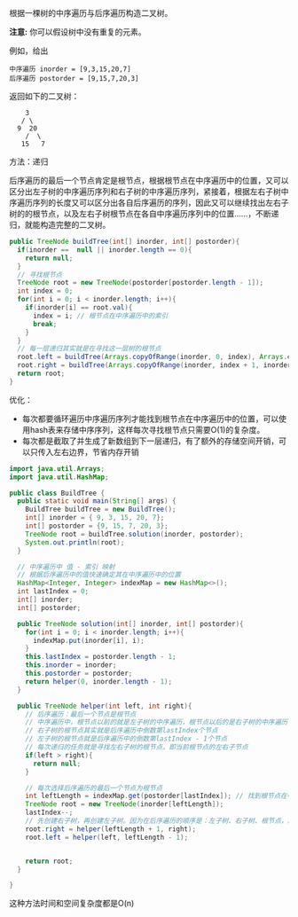 根据一棵树的中序遍历与后序遍历构造二叉树。

**注意:**
你可以假设树中没有重复的元素。

例如，给出
```
中序遍历 inorder = [9,3,15,20,7]
后序遍历 postorder = [9,15,7,20,3]
```
返回如下的二叉树：
```
    3
   / \
  9  20
    /  \
   15   7
```



方法：递归

后序遍历的最后一个节点肯定是根节点，根据根节点在中序遍历中的位置，又可以区分出左子树的中序遍历序列和右子树的中序遍历序列，紧接着，根据左右子树中序遍历序列的长度又可以区分出各自后序遍历的序列，因此又可以继续找出左右子树的的根节点，以及左右子树根节点在各自中序遍历序列中的位置......，不断递归，就能构造完整的二叉树。

```java
public TreeNode buildTree(int[] inorder, int[] postorder){
  if(inorder ==  null || inorder.length == 0){
    return null;
  }
  // 寻找根节点
  TreeNode root = new TreeNode(postorder[postorder.length - 1]);
  int index = 0;
  for(int i = 0; i < inorder.length; i++){
    if(inorder[i] == root.val){
      index = i; // 根节点在中序遍历中的索引
      break;
    }
  }
  // 每一层递归其实就是在寻找这一层树的根节点
  root.left = buildTree(Arrays.copyOfRange(inorder, 0, index), Arrays.copyOfRange(postorder, 0, index));
  root.right = buildTree(Arrays.copyOfRange(inorder, index + 1, inorder.length), Arrays.copyOfRange(postorder, index,postorder.length - 1));
  return root;
}
```

优化：

* 每次都要循环遍历中序遍历序列才能找到根节点在中序遍历中的位置，可以使用hash表来存储中序序列，这样每次寻找根节点只需要O(1)的复杂度。
* 每次都是截取了并生成了新数组到下一层递归，有了额外的存储空间开销，可以只传入左右边界，节省内存开销

```java
import java.util.Arrays;
import java.util.HashMap;

public class BuildTree {
  public static void main(String[] args) {
    BuildTree buildTree = new BuildTree();
    int[] inorder = { 9, 3, 15, 20, 7};
    int[] postorder = {9, 15, 7, 20, 3};
    TreeNode root = buildTree.solution(inorder, postorder);
    System.out.println(root);
  }

  // 中序遍历中 值 - 索引 映射
  // 根据后序遍历中的值快速确定其在中序遍历中的位置
  HashMap<Integer, Integer> indexMap = new HashMap<>();
  int lastIndex = 0;
  int[] inorder;
  int[] postorder;

  public TreeNode solution(int[] inorder, int[] postorder){
    for(int i = 0; i < inorder.length; i++){
      indexMap.put(inorder[i], i);
    }
    this.lastIndex = postorder.length - 1;
    this.inorder = inorder;
    this.postorder = postorder;
    return helper(0, inorder.length - 1);
  }

  public TreeNode helper(int left, int right){
    // 后序遍历：最后一个节点是根节点
    // 中序遍历中，根节点以前的就是左子树的中序遍历，根节点以后的是右子树的中序遍历
    // 右子树的根节点其实就是后序遍历中倒数第lastIndex个节点
    // 左子树的根节点就是后序遍历中的倒数第lastIndex - 1个节点
    // 每次递归的任务就是寻找左右子树的根节点，即当前根节点的左右子节点
    if(left > right){
      return null;
    }

    // 每次选择后序遍历的最后一个节点为根节点
    int leftLength = indexMap.get(postorder[lastIndex]); // 找到根节点在中序遍历中的位置
    TreeNode root = new TreeNode(inorder[leftLength]);
    lastIndex--;
    // 先创建右子树，再创建左子树。因为在后序遍历的顺序是：左子树、右子树、根节点，所以先出现的总是右子树的根节点
    root.right = helper(leftLength + 1, right);
    root.left = helper(left, leftLength - 1);


    return root;
  }

}

```

这种方法时间和空间复杂度都是O(n)

